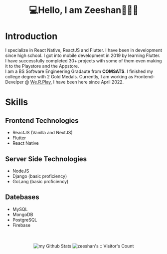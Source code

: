 <div style="text-align: center;">
    <h1>💻Hello, I am Zeeshan🧑🏼‍💻</h1>
</div>

# Introduction

I specialize in React Native, ReactJS and Flutter. I have been in development since high school. I got into mobile development in 2019 by learning Flutter. I have successfully completed 30+ projects with some of them even making it to the Playstore and the Appstore.
<br />
I am a BS Software Engineering Gradaute from <b>COMSATS</b>. I finished my college degree with 2 Gold Medals. Currently, I am working as Frontend-Develper @
<a href="https://www.werplay.com/">We.R.Play.</a>
I have been here since April 2022.

# Skills
## Frontend Technologies
* ReactJS (Vanilla and NextJS)
* Flutter
* React Native

## Server Side Technologies
* NodeJS
* Django (basic proficiency)
* GoLang (basic proficiency)

## Datebases
* MySQL
* MongoDB
* PostgreSQL
* Firebase

<div style="text-align: center; margin-top: 50px">
    <img src="https://github-readme-stats.vercel.app/api?username=zees98&include_all_commits=true&count_private=true&show_icons=true&line_height=20&title_color=2B5BBD&icon_color=1124BB&text_color=A1A1A1&bg_color=0,000000,130F40" alt="my Github Stats"/>
    <img src="https://profile-counter.glitch.me/{zees98}/count.svg" alt="zeeshan's :: Visitor's Count" />
</div>




